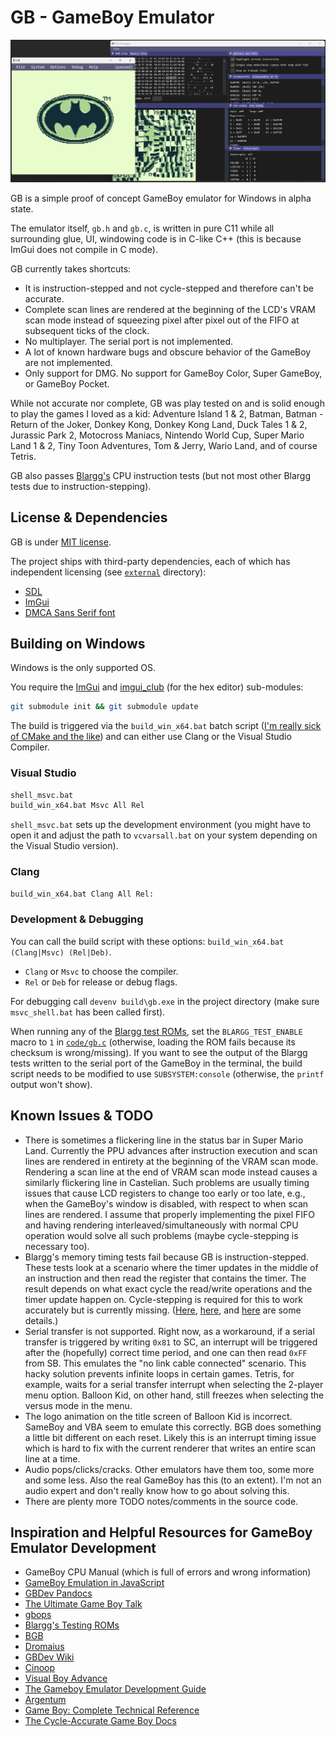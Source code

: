 # GB - GameBoy Emulator

![GB Teaser](gb_teaser.png)

GB is a simple proof of concept GameBoy emulator for Windows in alpha state.

The emulator itself, `gb.h` and `gb.c`, is written in pure C11 while all surrounding glue, UI, windowing code is in C-like C++ (this is because ImGui does not compile in C mode).

GB currently takes shortcuts:

- It is instruction-stepped and not cycle-stepped and therefore can't be accurate.
- Complete scan lines are rendered at the beginning of the LCD's VRAM scan mode instead of squeezing pixel after pixel out of the FIFO at subsequent ticks of the clock.
- No multiplayer. The serial port is not implemented.
- A lot of known hardware bugs and obscure behavior of the GameBoy are not implemented.
- Only support for DMG. No support for GameBoy Color, Super GameBoy, or GameBoy Pocket.

While not accurate nor complete, GB was play tested on and is solid enough to play the games I loved as a kid: Adventure Island 1 & 2, Batman, Batman - Return of the Joker, Donkey Kong, Donkey Kong Land, Duck Tales 1 & 2, Jurassic Park 2, Motocross Maniacs, Nintendo World Cup, Super Mario Land 1 & 2, Tiny Toon Adventures, Tom & Jerry, Wario Land, and of course Tetris.

GB also passes [Blargg's](https://github.com/retrio/gb-test-roms/tree/master) CPU instruction tests (but not most other Blargg tests due to instruction-stepping).

## License & Dependencies

GB is under [MIT license](LICENSE).

The project ships with third-party dependencies, each of which has independent licensing (see [`external`](external) directory):

- [SDL](https://libsdl.org/)
- [ImGui](https://github.com/ocornut/imgui)
- [DMCA Sans Serif font](https://web.archive.org/web/20210127100531/https://typedesign.netlify.app/dmcasansserif.html)

## Building on Windows

Windows is the only supported OS.

You require the [ImGui](https://github.com/ocornut/imgui) and [imgui_club](https://github.com/ocornut/imgui_club) (for the hex editor) sub-modules:

```bash
git submodule init && git submodule update
```

The build is triggered via the `build_win_x64.bat` batch script ([I'm really sick of CMake and the like](http://www.youtube.com/watch?v=Ee3EtYb8d1o&t=19m45s)) and can either use Clang or the Visual Studio Compiler.

### Visual Studio

```bash
shell_msvc.bat
build_win_x64.bat Msvc All Rel
```

`shell_msvc.bat` sets up the development environment (you might have to open it and adjust the path to `vcvarsall.bat` on your system depending on the Visual Studio version).

### Clang

```bash
build_win_x64.bat Clang All Rel:
```

### Development & Debugging

You can call the build script with these options: `build_win_x64.bat (Clang|Msvc) (Rel|Deb)`.

- `Clang` or `Msvc` to choose the compiler.
- `Rel` or `Deb` for release or debug flags.

For debugging call `devenv build\gb.exe` in the project directory (make sure `msvc_shell.bat` has been called first).

When running any of the [Blargg test ROMs](https://github.com/retrio/gb-test-roms/tree/master), set the `BLARGG_TEST_ENABLE` macro to `1` in [`code/gb.c`](code/gb.c) (otherwise, loading the ROM fails because its checksum is wrong/missing).
If you want to see the output of the Blargg tests written to the serial port of the GameBoy in the terminal, the build script needs to be modified to use `SUBSYSTEM:console` (otherwise, the `printf` output won't show).

## Known Issues & TODO

- There is sometimes a flickering line in the status bar in Super Mario Land.
  Currently the PPU advances after instruction execution and scan lines are rendered in entirety at the beginning of the VRAM scan mode. Rendering a scan line at the end of VRAM scan mode instead causes a similarly flickering line in Castelian.
  Such problems are usually timing issues that cause LCD registers to change too early or too late, e.g., when the GameBoy's window is disabled, with respect to when scan lines are rendered.
  I assume that properly implementing the pixel FIFO and having rendering interleaved/simultaneously with normal CPU operation would solve all such problems (maybe cycle-stepping is necessary too).
- Blargg's memory timing tests fail because GB is instruction-stepped.
  These tests look at a scenario where the timer updates in the middle of an instruction and then read the register that contains the timer.
  The result depends on what exact cycle the read/write operations and the timer update happen on.
  Cycle-stepping is required for this to work accurately but is currently missing.
  ([Here](https://www.reddit.com/r/EmuDev/comments/j4xn0s/gb_how_to_get_correct_memory_timings), [here](https://www.reddit.com/r/EmuDev/comments/pnruwk/gbgbc_passing_all_cputiming_tests), and [here](https://github.com/retrio/gb-test-roms/blob/master/mem_timing/readme.txt) are some details.)
- Serial transfer is not supported.
  Right now, as a workaround, if a serial transfer is triggered by writing `0x81` to SC, an interrupt will be triggered after the (hopefully) correct time period, and one can then read `0xFF` from SB.
  This emulates the "no link cable connected" scenario.
  This hacky solution prevents infinite loops in certain games.
  Tetris, for example, waits for a serial transfer interrupt when selecting the 2-player menu option.
  Balloon Kid, on other hand, still freezes when selecting the versus mode in the menu.
- The logo animation on the title screen of Balloon Kid is incorrect.
  SameBoy and VBA seem to emulate this correctly. BGB does something a little bit different on each reset.
  Likely this is an interrupt timing issue which is hard to fix with the current renderer that writes an entire scan line at a time.
- Audio pops/clicks/cracks.
  Other emulators have them too, some more and some less.
  Also the real GameBoy has this (to an extent).
  I'm not an audio expert and don't really know how to go about solving this.
- There are plenty more TODO notes/comments in the source code.

## Inspiration and Helpful Resources for GameBoy Emulator Development

- GameBoy CPU Manual (which is full of errors and wrong information)
- [GameBoy Emulation in JavaScript](https://imrannazar.com/series/gameboy-emulation-in-javascript)
- [GBDev Pandocs](https://gbdev.io/pandocs)
- [The Ultimate Game Boy Talk](https://www.youtube.com/watch?v=HyzD8pNlpwI)
- [gbops](https://izik1.github.io/gbops)
- [Blargg's Testing ROMs](https://github.com/retrio/gb-test-roms/tree/master)
- [BGB](https://bgb.bircd.org)
- [Dromaius](https://github.com/ThomasRinsma/dromaius)
- [GBDev Wiki](https://gbdev.gg8.se/wiki/articles/Main_Page)
- [Cinoop](https://cturt.github.io/cinoop.html)
- [Visual Boy Advance](https://github.com/visualboyadvance-m/visualboyadvance-m)
- [The Gameboy Emulator Development Guide](https://hacktix.github.io/GBEDG)
- [Argentum](https://github.com/NightShade256/Argentum)
- [Game Boy: Complete Technical Reference](https://github.com/Gekkio/gb-ctr)
- [The Cycle-Accurate Game Boy Docs](https://github.com/AntonioND/giibiiadvance/blob/master/docs/TCAGBD.pdf)

